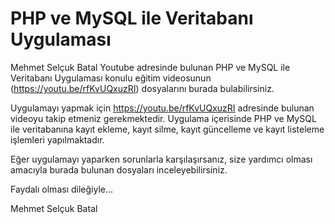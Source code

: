 # PHP ve MySQL ile Veritabanı Uygulaması

Mehmet Selçuk Batal Youtube adresinde bulunan PHP ve MySQL ile Veritabanı Uygulaması konulu eğitim videosunun (https://youtu.be/rfKvUQxuzRI) dosyalarını burada bulabilirsiniz.

Uygulamayı yapmak için https://youtu.be/rfKvUQxuzRI adresinde bulunan videoyu takip etmeniz gerekmektedir. Uygulama içerisinde PHP ve MySQL ile veritabanına kayıt ekleme, kayıt silme, kayıt güncelleme ve kayıt listeleme işlemleri yapılmaktadır.

Eğer uygulamayı yaparken sorunlarla karşılaşırsanız, size yardımcı olması amacıyla burada bulunan dosyaları inceleyebilirsiniz.

Faydalı olması dileğiyle...

Mehmet Selçuk Batal
